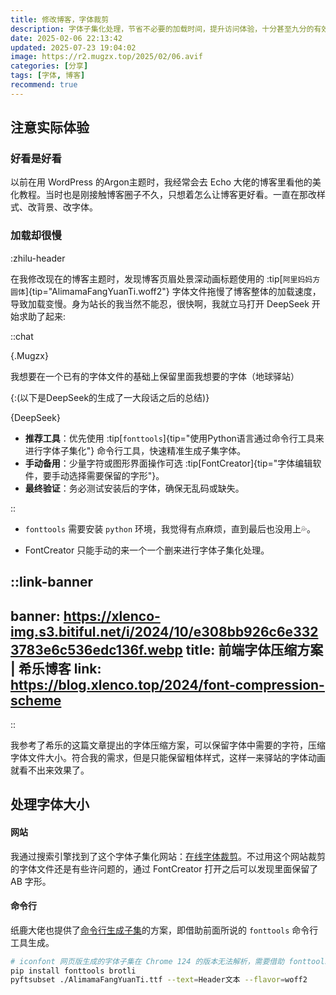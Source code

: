 ```yaml
---
title: 修改博客，字体裁剪
description: 字体子集化处理，节省不必要的加载时间，提升访问体验，十分甚至九分的有效。
date: 2025-02-06 22:13:42
updated: 2025-07-23 19:04:02
image: https://r2.mugzx.top/2025/02/06.avif
categories: [分享]
tags: [字体, 博客]
recommend: true
---
```


## 注意实际体验

### 好看是好看

以前在用 WordPress 的Argon主题时，我经常会去 Echo 大佬的博客里看他的美化教程。当时也是刚接触博客圈子不久，只想着怎么让博客更好看。一直在那改样式、改背景、改字体。

### 加载却很慢

:zhilu-header

在我修改现在的博客主题时，发现博客页眉处景深动画标题使用的 :tip[`阿里妈妈方圆体`]{tip="AlimamaFangYuanTi.woff2"} 字体文件拖慢了博客整体的加载速度，导致加载变慢。身为站长的我当然不能忍，很快啊，我就立马打开 DeepSeek 开始求助了起来:

::chat

{.Mugzx}

我想要在一个已有的字体文件的基础上保留里面我想要的字体（地球驿站）

{:(以下是DeepSeek的生成了一大段话之后的总结)}

{DeepSeek}

- **推荐工具**：优先使用 :tip[`fonttools`]{tip="使用Python语言通过命令行工具来进行字体子集化"} 命令行工具，快速精准生成子集字体。
- **手动备用**：少量字符或图形界面操作可选 :tip[FontCreator]{tip="字体编辑软件，要手动选择需要保留的字形"}。
- **最终验证**：务必测试安装后的字体，确保无乱码或缺失。

::

- `fonttools` 需要安装 `python` 环境，我觉得有点麻烦，直到最后也没用上💦。

- FontCreator 只能手动的来一个一个删来进行字体子集化处理。

::link-banner
---
banner: https://xlenco-img.s3.bitiful.net/i/2024/10/e308bb926c6e3323783e6c536edc136f.webp
title: 前端字体压缩方案 | 希乐博客
link: https://blog.xlenco.top/2024/font-compression-scheme
---
::

我参考了希乐的这篇文章提出的字体压缩方案，可以保留字体中需要的字符，压缩字体文件大小。符合我的需求，但是只能保留粗体样式，这样一来驿站的字体动画就看不出来效果了。

## 处理字体大小

#### 网站

我通过搜索引擎找到了这个字体子集化网站：[在线字体裁剪](https://font-subset.disidu.com)。不过用这个网站裁剪的字体文件还是有些许问题的，通过 FontCreator 打开之后可以发现里面保留了 AB 字形。

#### 命令行

纸鹿大佬也提供了[命令行生成子集](https://blog.zhilu.site/previews/example#zhiluheader)的方案，即借助前面所说的 `fonttools` 命令行工具生成。

```sh
# iconfont 网页版生成的字体子集在 Chrome 124 的版本无法解析，需要借助 fonttools 工具手动生成子集
pip install fonttools brotli
pyftsubset ./AlimamaFangYuanTi.ttf --text=Header文本 --flavor=woff2
```
